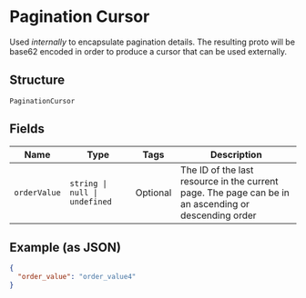 <!-- Optimized: 2025-10-06 -->
<!-- RPM: 1.6.2.1.1.6.2.1_pagination-cursor_20251006 -->
<!-- Session: E2E RPM DNA Application -->
<!-- AOM: RND (Reggie & Dro) -->
<!-- COI: TECHNOLOGY -->
<!-- RPM: HIGH -->
<!-- ACTION: BUILD -->


# Pagination Cursor

Used *internally* to encapsulate pagination details. The resulting proto will be base62 encoded
in order to produce a cursor that can be used externally.

## Structure

`PaginationCursor`

## Fields

| Name | Type | Tags | Description |
|  --- | --- | --- | --- |
| `orderValue` | `string \| null \| undefined` | Optional | The ID of the last resource in the current page. The page can be in an ascending or<br>descending order |

## Example (as JSON)

```json
{
  "order_value": "order_value4"
}
```
